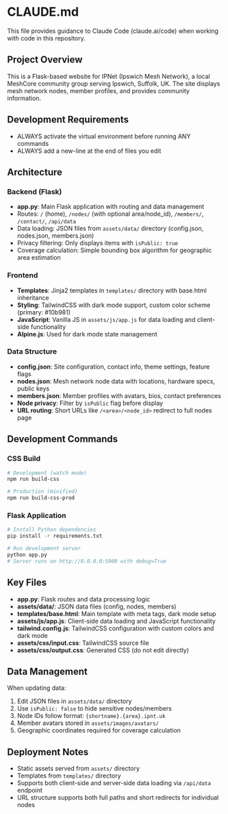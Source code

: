# CLAUDE.md

This file provides guidance to Claude Code (claude.ai/code) when working with code in this repository.

## Project Overview

This is a Flask-based website for IPNet (Ipswich Mesh Network), a local MeshCore community group serving Ipswich, Suffolk, UK. The site displays mesh network nodes, member profiles, and provides community information.

## Development Requirements

* ALWAYS activate the virtual environment before running ANY commands
* ALWAYS add a new-line at the end of files you edit

## Architecture

### Backend (Flask)
- **app.py**: Main Flask application with routing and data management
- Routes: `/` (home), `/nodes/` (with optional area/node_id), `/members/`, `/contact/`, `/api/data`
- Data loading: JSON files from `assets/data/` directory (config.json, nodes.json, members.json)
- Privacy filtering: Only displays items with `isPublic: true`
- Coverage calculation: Simple bounding box algorithm for geographic area estimation

### Frontend
- **Templates**: Jinja2 templates in `templates/` directory with base.html inheritance
- **Styling**: TailwindCSS with dark mode support, custom color scheme (primary: #10b981)
- **JavaScript**: Vanilla JS in `assets/js/app.js` for data loading and client-side functionality
- **Alpine.js**: Used for dark mode state management

### Data Structure
- **config.json**: Site configuration, contact info, theme settings, feature flags
- **nodes.json**: Mesh network node data with locations, hardware specs, public keys
- **members.json**: Member profiles with avatars, bios, contact preferences
- **Node privacy**: Filter by `isPublic` flag before display
- **URL routing**: Short URLs like `/<area>/<node_id>` redirect to full nodes page

## Development Commands

### CSS Build
```bash
# Development (watch mode)
npm run build-css

# Production (minified)
npm run build-css-prod
```

### Flask Application
```bash
# Install Python dependencies
pip install -r requirements.txt

# Run development server
python app.py
# Server runs on http://0.0.0.0:5000 with debug=True
```

## Key Files

- **app.py**: Flask routes and data processing logic
- **assets/data/**: JSON data files (config, nodes, members)
- **templates/base.html**: Main template with meta tags, dark mode setup
- **assets/js/app.js**: Client-side data loading and JavaScript functionality
- **tailwind.config.js**: TailwindCSS configuration with custom colors and dark mode
- **assets/css/input.css**: TailwindCSS source file
- **assets/css/output.css**: Generated CSS (do not edit directly)

## Data Management

When updating data:
1. Edit JSON files in `assets/data/` directory
2. Use `isPublic: false` to hide sensitive nodes/members
3. Node IDs follow format: `{shortname}.{area}.ipnt.uk`
4. Member avatars stored in `assets/images/avatars/`
5. Geographic coordinates required for coverage calculation

## Deployment Notes

- Static assets served from `assets/` directory  
- Templates from `templates/` directory
- Supports both client-side and server-side data loading via `/api/data` endpoint
- URL structure supports both full paths and short redirects for individual nodes